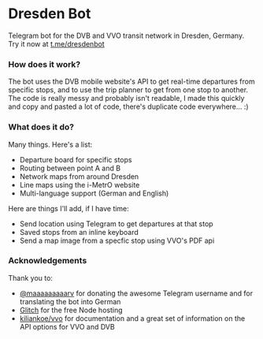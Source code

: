 # Dresden Bot
Telegram bot for the DVB and VVO transit network in Dresden, Germany. Try it now at [t.me/dresdenbot](https://t.me/dresdenbot)
 ### How does it work?
The bot uses the DVB mobile website's API to get real-time departures from specific stops, and to use the trip planner to get from one stop to another. The code is really messy and probably isn't readable, I made this quickly and copy and pasted a lot of code, there's duplicate code everywhere... :)
 ### What does it do?
Many things. Here's a list:
- Departure board for specific stops
- Routing between point A and B
- Network maps from around Dresden
- Line maps using the i-MetrO website
- Multi-language support (German and English)

Here are things I'll add, if I have time:
- Send location using Telegram to get departures at that stop
- Saved stops from an inline keyboard
- Send a map image from a specfic stop using VVO's PDF api
 ### Acknowledgements
Thank you to:
- [@maaaaaaaaarv](https://twitter.com/maaaaaaaaarv) for donating the awesome Telegram username and for translating the bot into German
- [Glitch](https://glitch.com) for the free Node hosting
- [kiliankoe/vvo](https://github.com/kiliankoe/vvo) for documentation and a great set of information on the API options for VVO and DVB
